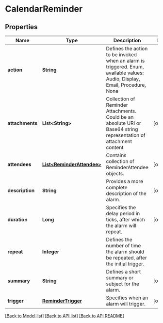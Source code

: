 
# CalendarReminder
## Properties
Name | Type | Description | Notes
------------ | ------------- | ------------- | -------------
**action** | **String** | Defines the action to be invoked when an alarm is triggered. Enum, available values: Audio, Display, Email, Procedure, None | 
**attachments** | **List&lt;String&gt;** | Collection of Reminder Attachments. Could be an absolute URI or Base64 string representation of attachment content              |  [optional]
**attendees** | [**List&lt;ReminderAttendee&gt;**](ReminderAttendee.md) | Contains collection of ReminderAttendee objects.              |  [optional]
**description** | **String** | Provides a more complete description of the alarm. |  [optional]
**duration** | **Long** | Specifies the delay period in ticks, after which the alarm will repeat.              |  [optional]
**repeat** | **Integer** | Defines the number of time the alarm should be repeated, after the initial trigger.              | 
**summary** | **String** | Defines a short summary or subject for the alarm. |  [optional]
**trigger** | [**ReminderTrigger**](ReminderTrigger.md) | Specifies when an alarm will trigger. |  [optional]




[[Back to Model list]](README.md#documentation-for-models) [[Back to API list]](README.md#documentation-for-api-endpoints) [[Back to API README]](README.md)

